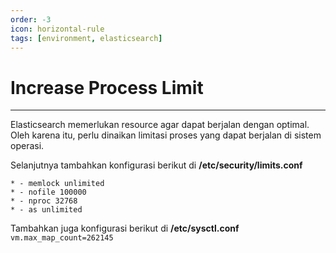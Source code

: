 ```yaml
---
order: -3
icon: horizontal-rule
tags: [environment, elasticsearch]
---
```

# Increase Process Limit
---

Elasticsearch memerlukan resource agar dapat berjalan dengan optimal. Oleh karena itu, perlu dinaikan limitasi proses yang dapat berjalan di sistem operasi.

Selanjutnya tambahkan konfigurasi berikut di **/etc/security/limits.conf**
```
* - memlock unlimited
* - nofile 100000
* - nproc 32768
* - as unlimited
```

Tambahkan juga konfigurasi berikut di **/etc/sysctl.conf**
```vm.max_map_count=262145```